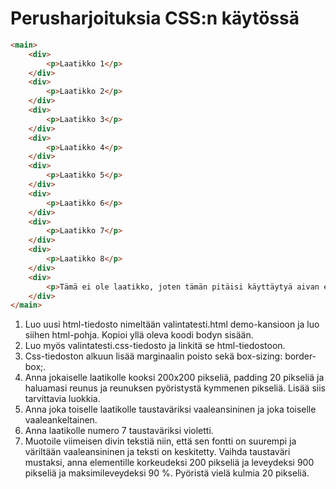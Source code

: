 # Perusharjoituksia CSS:n käytössä

````html
<main>
    <div>
        <p>Laatikko 1</p>
    </div>
    <div>
        <p>Laatikko 2</p>
    </div>
    <div>
        <p>Laatikko 3</p>
    </div>
    <div>
        <p>Laatikko 4</p>
    </div>
    <div>
        <p>Laatikko 5</p>
    </div>
    <div>
        <p>Laatikko 6</p>
    </div>
    <div>
        <p>Laatikko 7</p>
    </div>
    <div>
        <p>Laatikko 8</p>
    </div>
    <div>
        <p>Tämä ei ole laatikko, joten tämän pitäisi käyttäytyä aivan eri tavalla kuin niiden elementtien, joissa lukee laatikko.</p>
    </div>
</main>
````

1. Luo uusi html-tiedosto nimeltään valintatesti.html demo-kansioon ja luo siihen html-pohja. Kopioi yllä oleva koodi bodyn sisään.
2. Luo myös valintatesti.css-tiedosto ja linkitä se html-tiedostoon.
3. Css-tiedoston alkuun lisää marginaalin poisto sekä box-sizing: border-box;.
4. Anna jokaiselle laatikolle kooksi 200x200 pikseliä, padding 20 pikseliä ja haluamasi reunus ja reunuksen pyöristystä kymmenen pikseliä. Lisää siis tarvittavia luokkia.
5. Anna joka toiselle laatikolle taustaväriksi vaaleansininen ja joka toiselle vaaleankeltainen.
6. Anna laatikolle numero 7 taustaväriksi violetti.
7. Muotoile viimeisen divin tekstiä niin, että sen fontti on suurempi ja väriltään vaaleansininen ja teksti on keskitetty. Vaihda taustaväri mustaksi, anna elementille korkeudeksi 200 pikseliä ja leveydeksi 900 pikseliä ja maksimileveydeksi 90 %. Pyöristä vielä kulmia 20 pikseliä.
